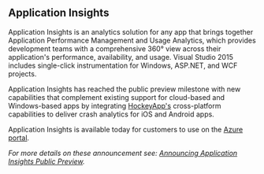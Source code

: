 ## Application Insights

Application Insights is an analytics solution for any app that brings together Application Performance Management and Usage Analytics, which provides development teams with a comprehensive 360° view across their application's performance, availability, and usage. Visual Studio 2015 includes single-click instrumentation for Windows, ASP.NET, and WCF projects.

Application Insights has reached the public preview milestone with new capabilities that complement existing support for cloud-based and Windows-based apps by integrating [HockeyApp's](http://hockeyapp.net/features/) cross-platform capabilities to deliver crash analytics for iOS and Android apps.

Application Insights is available today for customers to use on the [Azure portal](http://azure.microsoft.com/en-us/services/application-insights/).

_For more details on these announcement see: [Announcing Application Insights Public Preview](http://azure.microsoft.com/blog/2015/04/29/announcing-application-insights-public-preview-2/)._

<Image>
